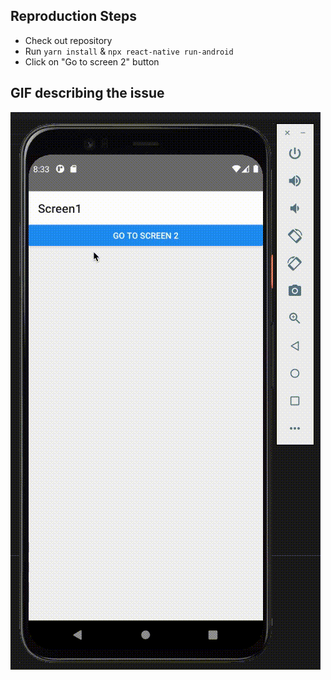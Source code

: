## Reproduction Steps

- Check out repository
- Run `yarn install` & `npx react-native run-android`
- Click on "Go to screen 2" button

## GIF describing the issue

![](Screen-Recording-2021-10-08-at-08.32.41.gif)
